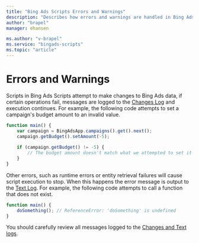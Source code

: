 ```yaml
---
title: "Bing Ads Scripts Errors and Warnings"
description: "Describes how errors and warnings are handled in Bing Ads Scripts."
author: "brapel"
manager: ehansen

ms.author: "v-brapel"
ms.service: "bingads-scripts"
ms.topic: "article"
---
```


# Errors and Warnings

Scripts in Bing Ads Scripts attempt to make changes to Bing Ads data, if certain operations fail, messages are logged to the [Changes Log](./changes-and-text-logs#changes-log) and execution continues. For example, the following code attempts to set a campaign's budget amount to an invalid value.

```javascript
function main() {
    var campaign = BingAdsApp.campaigns().get().next();
    campaign.getBudget().setAmount(-5);
    
    if (campaign.getBudget() != -5) {
        // The budget amount doesn't match what we attempted to set it to, so the change must have failed.
    }
}
```

Other errors, such as runtime errors or entity retrieval failures will cause script execution to stop. When this happens the error message is output to the [Text Log](./changes-and-text-logs#text-log). For example, the following code attempts to call a function that does not exist.

```javascript
function main() {
    doSomething(); // ReferenceError: 'doSomething' is undefined
}
```

You should carefully review all messages logged to the [Changes and Text logs](./changes-and-text-logs).